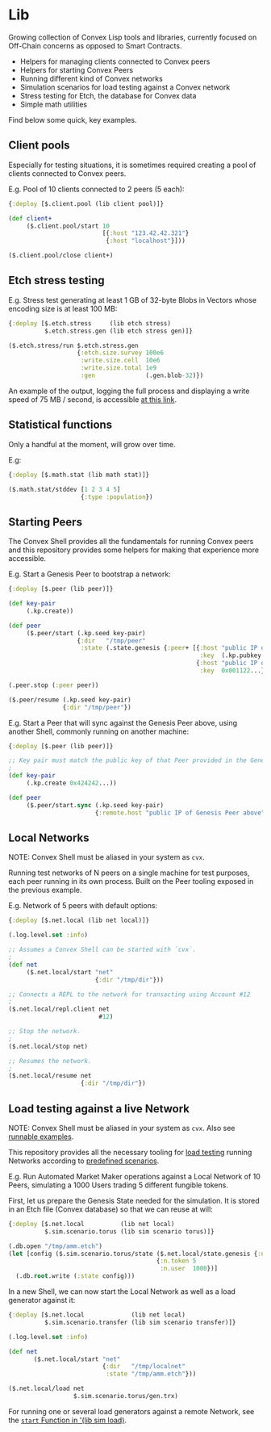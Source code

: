 # Lib

Growing collection of Convex Lisp tools and libraries, currently focused on
Off-Chain concerns as opposed to Smart Contracts.

- Helpers for managing clients connected to Convex peers
- Helpers for starting Convex Peers
- Running different kind of Convex networks
- Simulation scenarios for load testing against a Convex network
- Stress testing for Etch, the database for Convex data
- Simple math utilities

Find below some quick, key examples.


## Client pools

Especially for testing situations, it is sometimes required creating a pool of
clients connected to Convex peers.

E.g. Pool of 10 clients connected to 2 peers (5 each):

```clojure
{:deploy [$.client.pool (lib client pool)]}

(def client+
     ($.client.pool/start 10
                          [{:host "123.42.42.321"}
                           {:host "localhost"}]))

($.client.pool/close client+)
```


## Etch stress testing

E.g. Stress test generating at least 1 GB of 32-byte Blobs in Vectors
     whose encoding size is at least 100 MB:

```clojure
{:deploy [$.etch.stress     (lib etch stress)
          $.etch.stress.gen (lib etch stress gen)]}

($.etch.stress/run $.etch.stress.gen
                   {:etch.size.survey 100e6
                    :write.size.cell  10e6
                    :write.size.total 1e9
                    :gen              (.gen.blob-32)})
```

An example of the output, logging the full process and displaying a write speed
of 75 MB / second, is accessible [at this link](./result/etch/blob_32.cvx).


## Statistical functions

Only a handful at the moment, will grow over time.

E.g:

```clojure
{:deploy [$.math.stat (lib math stat)]}

($.math.stat/stddev [1 2 3 4 5]
                    {:type :population})
```


## Starting Peers

The Convex Shell provides all the fundamentals for running Convex peers and this
repository provides some helpers for making that experience more accessible.

E.g. Start a Genesis Peer to bootstrap a network:

```clojure
{:deploy [$.peer (lib peer)]}

(def key-pair
     (.kp.create))

(def peer
     ($.peer/start (.kp.seed key-pair)
                   {:dir   "/tmp/peer"
                    :state (.state.genesis {:peer+ [{:host "public IP of this Peer"
                                                     :key  (.kp.pubkey key-pair)}
                                                    {:host "public IP of another Peer"
                                                     :key  0x001122...}]})}))

(.peer.stop (:peer peer))

($.peer/resume (.kp.seed key-pair)
               {:dir "/tmp/peer"})
```

E.g. Start a Peer that will sync against the Genesis Peer above, using another Shell,
     commonly running on another machine:

```clojure
{:deploy [$.peer (lib peer)]}

;; Key pair must match the public key of that Peer provided in the Genesis State above.
;
(def key-pair
     (.kp.create 0x424242...))

(def peer
     ($.peer/start.sync (.kp.seed key-pair)
                        {:remote.host "public IP of Genesis Peer above"}))
```


## Local Networks

NOTE: Convex Shell must be aliased in your system as `cvx`.

Running test networks of N peers on a single machine for test purposes,
each peer running in its own process. Built on the Peer tooling exposed in the
previous example.

E.g. Network of 5 peers with default options:

```clojure
{:deploy [$.net.local (lib net local)]}

(.log.level.set :info)

;; Assumes a Convex Shell can be started with `cvx`.
;
(def net
     ($.net.local/start "net"
                        {:dir "/tmp/dir"}))

;; Connects a REPL to the network for transacting using Account #12
;
($.net.local/repl.client net
                         #12)

;; Stop the network.
;
($.net.local/stop net)

;; Resumes the network.
;
($.net.local/resume net
                    {:dir "/tmp/dir"})
```


## Load testing against a live Network

NOTE: Convex Shell must be aliased in your system as `cvx`.
      Also see [runnable examples](../example).

This repository provides all the necessary tooling for [load
testing](./src/main/sim/load.cvx) running Networks according to [predefined
scenarios](./src/main/sim/scenario).

E.g. Run Automated Market Maker operations against a Local Network of 10 Peers,
     simulating a 1000 Users trading 5 different fungible tokens.

First, let us prepare the Genesis State needed for the simulation. It is stored
in an Etch file (Convex database) so that we can reuse at will:

```clojure
{:deploy [$.net.local          (lib net local)
          $.sim.scenario.torus (lib sim scenario torus)]}

(.db.open "/tmp/amm.etch")
(let [config ($.sim.scenario.torus/state ($.net.local/state.genesis {:n.peer 10})
                                         {:n.token 5
                                          :n.user  1000})]
  (.db.root.write (:state config)))
```

In a new Shell, we can now start the Local Network as well as a load generator
against it:

```clojure
{:deploy [$.net.local             (lib net local)
          $.sim.scenario.transfer (lib sim scenario transfer)]}

(.log.level.set :info)

(def net
       ($.net.local/start "net"
                          {:dir   "/tmp/localnet"
                           :state "/tmp/amm.etch"}))

($.net.local/load net
                  $.sim.scenario.torus/gen.trx)
```

For running one or several load generators against a remote Network, see the
[`start` Function in '(lib sim
load)](./src/main/sim/load.cvx).
